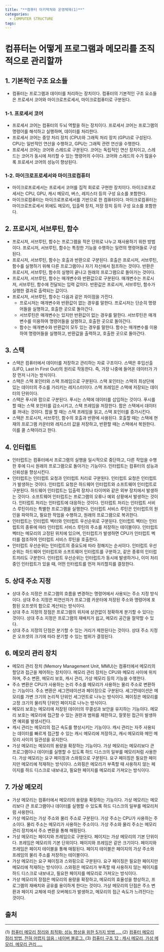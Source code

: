 ```yaml
---
title: "**컴퓨터 아키텍쳐와 운영체제(1)**"
categories:
  - COMPUTER STRUCTURE
tags:
---
```

# 컴퓨터는 어떻게 프로그램과 메모리를 조직적으로 관리할까

## 1. 기본적인 구조 요소들

- 컴퓨터는 프로그램과 데이터를 처리하는 장치이다. 컴퓨터의 기본적인 구조 요소들은 프로세서 코어와 마이크로프로세서, 마이크로컴퓨터로 구분된다.

### 1-1. 프로세서 코어

- 프로세서 코어는 컴퓨터의 두뇌 역할을 하는 장치이다. 프로세서 코어는 프로그램의 명령어를 해석하고 실행하며, 데이터를 처리한다.
- 프로세서 코어는 중앙 처리 장치 (CPU)와 그래픽 처리 장치 (GPU)로 구성된다. CPU는 일반적인 연산을 수행하고, GPU는 그래픽 관련 연산을 수행한다.
- 프로세서 코어는 코어와 스레드로 구분된다. 코어는 독립적인 연산 장치이고, 스레드는 코어가 동시에 처리할 수 있는 명령어의 수이다. 코어와 스레드의 수가 많을수록 프로세서 코어의 성능이 향상된다.

### 1-2. 마이크로프로세서와 마이크로컴퓨터

- 마이크로프로세서는 프로세서 코어를 집적 회로로 구현한 장치이다. 마이크로프로세서는 CPU, GPU, 캐시 메모리, 버스, 레지스터 등의 구성 요소를 포함한다.
- 마이크로컴퓨터는 마이크로프로세서를 기반으로 한 컴퓨터이다. 마이크로컴퓨터는 마이크로프로세서 외에도 메모리, 입출력 장치, 저장 장치 등의 구성 요소를 포함한다.

## 2. 프로시저, 서브루틴, 함수

- 프로시저, 서브루틴, 함수는 프로그램을 작은 단위로 나누고 재사용하기 위한 방법이다. 프로시저, 서브루틴, 함수는 특정한 기능을 수행하는 일련의 명령어들로 구성된다.
- 프로시저, 서브루틴, 함수는 호출과 반환으로 구분된다. 호출은 프로시저, 서브루틴, 함수를 실행하기 위해 다른 프로그램이나 자기 자신에서 점프하는 것이다. 반환은 프로시저, 서브루틴, 함수의 실행이 끝나고 원래의 프로그램으로 돌아가는 것이다.
- 프로시저, 서브루틴, 함수는 매개변수와 반환값으로 구분된다. 매개변수는 프로시저, 서브루틴, 함수에 전달되는 입력 값이다. 반환값은 프로시저, 서브루틴, 함수가 실행한 결과로 출력되는 값이다.
- 프로시저, 서브루틴, 함수는 다음과 같은 차이점을 가진다.
  - 프로시저는 매개변수와 반환값이 없는 경우를 말한다. 프로시저는 단순히 명령어들을 실행하고, 호출한 곳으로 돌아간다.
  - 서브루틴은 매개변수는 있지만 반환값이 없는 경우를 말한다. 서브루틴은 매개변수를 이용하여 명령어들을 실행하고, 호출한 곳으로 돌아간다.
  - 함수는 매개변수와 반환값이 모두 있는 경우를 말한다. 함수는 매개변수를 이용하여 명령어들을 실행하고, 반환값을 출력하고, 호출한 곳으로 돌아간다.

## 3. 스택

- 스택은 컴퓨터에서 데이터를 저장하고 관리하는 자료 구조이다. 스택은 후입선출 (LIFO, Last In First Out)의 원리로 작동한다. 즉, 가장 나중에 들어온 데이터가 가장 먼저 나가는 방식이다.
- 스택은 스택 포인터와 스택 프레임으로 구분된다. 스택 포인터는 스택의 최상단에 있는 데이터의 주소를 가리키는 레지스터이다. 스택 프레임은 스택에 저장되는 데이터의 단위이다.
- 스택은 푸시와 팝으로 구분된다. 푸시는 스택에 데이터를 삽입하는 것이다. 푸시를 할 때는 스택 포인터를 감소시키고, 스택 프레임을 저장한다. 팝은 스택에서 데이터를 꺼내는 것이다. 팝을 할 때는 스택 프레임을 읽고, 스택 포인터를 증가시킨다.
- 스택은 프로시저, 서브루틴, 함수의 호출과 반환에 사용된다. 호출할 때는 스택에 현재의 프로그램 카운터와 레지스터 값을 저장하고, 반환할 때는 스택에서 복원한다. 이를 콜 스택이라고 한다.

## 4. 인터럽트

- 인터럽트는 컴퓨터에서 프로그램의 실행을 일시적으로 중단하고, 다른 작업을 수행한 후에 다시 원래의 프로그램으로 돌아가는 기능이다. 인터럽트는 컴퓨터의 성능과 신뢰성을 향상시킨다.
- 인터럽트는 인터럽트 요청과 인터럽트 처리로 구분된다. 인터럽트 요청은 인터럽트가 발생하는 것이다. 인터럽트 요청은 하드웨어 인터럽트와 소프트웨어 인터럽트로 구분된다. 하드웨어 인터럽트는 입출력 장치나 타이머와 같은 외부 장치에서 발생하는 것이다. 소프트웨어 인터럽트는 프로그램의 오류나 예외 상황에서 발생하는 것이다. 인터럽트 처리는 인터럽트에 대응하는 것이다. 인터럽트 처리는 인터럽트 서비스 루틴이라는 특별한 프로그램을 실행한다. 인터럽트 서비스 루틴은 인터럽트의 원인을 파악하고, 필요한 작업을 수행하고, 원래의 프로그램으로 복귀한다.
- 인터럽트는 인터럽트 벡터와 인터럽트 우선순위로 구분된다. 인터럽트 벡터는 인터럽트의 종류에 따라 인터럽트 서비스 루틴의 주소를 저장하는 테이블이다. 인터럽트 벡터는 메모리의 고정된 위치에 있으며, 인터럽트가 발생하면 CPU가 인터럽트 벡터를 참조하여 인터럽트 서비스 루틴을 호출한다.
- 인터럽트 우선순위는 인터럽트의 중요도에 따라 정해지는 순서이다. 인터럽트 우선순위는 하드웨어 인터럽트와 소프트웨어 인터럽트를 구분하고, 같은 종류의 인터럽트끼리도 구분한다. 인터럽트 우선순위는 인터럽트가 동시에 발생하거나, 이미 처리중인 인터럽트가 있을 때, 어떤 인터럽트를 먼저 처리할지를 결정한다.

## 5. 상대 주소 지정

- 상대 주소 지정은 프로그램의 흐름을 변경하는 명령어에서 사용되는 주소 지정 방식이다. 상대 주소 지정은 피연산자가 프로그램 카운터에 저장된 주소와 명령어에 포함된 오프셋의 합으로 계산되는 방식이다.
- 상대 주소 지정의 장점은 프로그램의 위치에 상관없이 정확하게 분기할 수 있다는 것이다. 상대 주소 지정은 프로그램의 재배치가 쉽고, 메모리 공간을 절약할 수 있다.
- 상대 주소 지정의 단점은 분기할 수 있는 거리가 제한된다는 것이다. 상대 주소 지정은 오프셋의 크기에 따라 분기할 수 있는 범위가 결정된다.

## 6. 메모리 관리 장치

- 메모리 관리 장치 (Memory Management Unit, MMU)는 컴퓨터에서 메모리의 할당과 접근을 제어하는 장치이다. 메모리 관리 장치는 CPU와 메모리 사이에 위치하며, 주소 변환, 메모리 보호, 캐시 관리, 가상 메모리 등의 기능을 수행한다.
- 주소 변환은 CPU가 사용하는 논리 주소를 메모리가 사용하는 물리 주소로 변환하는 기능이다. 주소 변환은 세그먼테이션과 페이징으로 구분된다. 세그먼테이션은 메모리를 가변 크기의 논리적 단위인 세그먼트로 나누는 방식이다. 페이징은 메모리를 고정 크기의 물리적 단위인 페이지로 나누는 방식이다.
- 메모리 보호는 메모리에 저장된 데이터의 무결성과 보안을 유지하는 기능이다. 메모리 보호는 메모리에 접근할 수 있는 권한과 범위를 제한하고, 잘못된 접근이 발생하면 예외를 발생시킨다.
- 캐시 관리는 메모리의 접근 속도를 향상시키는 기능이다. 캐시 관리는 자주 사용되는 데이터를 빠르게 접근할 수 있는 캐시 메모리에 저장하고, 캐시 메모리와 메인 메모리 사이의 일관성을 유지한다.
- 가상 메모리는 메모리의 용량을 확장하는 기능이다. 가상 메모리는 메모리보다 큰 프로그램이나 데이터를 실행할 수 있도록 하드 디스크의 일부를 메모리처럼 사용한다. 가상 메모리는 요구 페이징과 스와핑으로 구분된다. 요구 페이징은 필요한 페이지만 메모리에 적재하는 방식이다. 스와핑은 메모리가 부족할 때 사용하지 않는 페이지를 하드 디스크로 내보내고, 필요한 페이지를 메모리로 가져오는 방식이다.

## 7. 가상 메모리

- 가상 메모리는 컴퓨터에서 메모리의 용량을 확장하는 기능이다. 가상 메모리는 메모리보다 큰 프로그램이나 데이터를 실행할 수 있도록 하드 디스크의 일부를 메모리처럼 사용한다.
- 가상 메모리는 가상 주소와 물리 주소로 구분된다. 가상 주소는 CPU가 사용하는 주소이다. 물리 주소는 메모리가 사용하는 주소이다. 가상 주소와 물리 주소는 메모리 관리 장치에서 주소 변환을 통해 매핑된다.
- 가상 메모리는 페이지와 프레임으로 구분된다. 페이지는 가상 메모리의 기본 단위이다. 프레임은 메모리의 기본 단위이다. 페이지와 프레임은 같은 크기이다. 페이지와 프레임은 페이지 테이블을 통해 매핑된다. 페이지 테이블은 페이지의 가상 주소와 프레임의 물리 주소를 저장하는 테이블이다.
- 가상 메모리는 요구 페이징과 스와핑으로 구분된다. 요구 페이징은 필요한 페이지만 메모리에 적재하는 방식이다. 스와핑은 메모리가 부족할 때 사용하지 않는 페이지를 하드 디스크로 내보내고, 필요한 페이지를 메모리로 가져오는 방식이다.
- 가상 메모리의 장점은 메모리의 용량을 확장하고, 메모리의 효율성을 향상하고, 프로그램의 재배치와 공유를 용이하게 한다는 것이다. 가상 메모리의 단점은 주소 변환과 페이지 교체에 따른 오버헤드가 발생하고, 메모리의 접근 속도가 느려진다는 것이다.



## 출처
-----
(1) [컴퓨터 메모리 정리와 최적화: 성능 향상을 위한 5가지 방법 .... ](https://blog.naver.com/PostView.naver?blogId=sgzjjtsc&logNo=223235386914.)
(2) [컴퓨터 메모리 정리 방법, 전혀 어렵지 않음 : 네이버 블로그. ](https://m.blog.naver.com/bori2477/222634953926.)
(3) [컴퓨터 구조 12 : 캐시 메모리, 가상 메모리, 메모리 관리 .... ](https://afterdawncoding.tistory.com/59.)